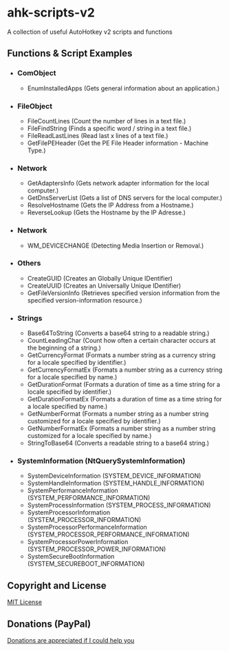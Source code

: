 # ahk-scripts-v2
 A collection of useful AutoHotkey v2 scripts and functions


## Functions & Script Examples

- ### ComObject
	- EnumInstalledApps (Gets general information about an application.)


- ### FileObject
	- FileCountLines (Count the number of lines in a text file.)
	- FileFindString (Finds a specific word / string in a text file.)
	- FileReadLastLines (Read last x lines of a text file.)
	- GetFilePEHeader (Get the PE File Header information - Machine Type.)


- ### Network
	- GetAdaptersInfo (Gets network adapter information for the local computer.)
    - GetDnsServerList (Gets a list of DNS servers for the local computer.)
	- ResolveHostname (Gets the IP Address from a Hostname.)
	- ReverseLookup (Gets the Hostname by the IP Adresse.)


- ### Network
	- WM_DEVICECHANGE (Detecting Media Insertion or Removal.)


- ### Others
	- CreateGUID (Creates an Globally Unique IDentifier)
	- CreateUUID (Creates an Universally Unique IDentifier)
	- GetFileVersionInfo (Retrieves specified version information from the specified version-information resource.)


- ### Strings
	- Base64ToString (Converts a base64 string to a readable string.)
	- CountLeadingChar (Count how often a certain character occurs at the beginning of a string.)
	- GetCurrencyFormat (Formats a number string as a currency string for a locale specified by identifier.)
	- GetCurrencyFormatEx (Formats a number string as a currency string for a locale specified by name.)
	- GetDurationFormat (Formats a duration of time as a time string for a locale specified by identifier.)
	- GetDurationFormatEx (Formats a duration of time as a time string for a locale specified by name.)
	- GetNumberFormat (Formats a number string as a number string customized for a locale specified by identifier.)
	- GetNumberFormatEx (Formats a number string as a number string customized for a locale specified by name.)
	- StringToBase64 (Converts a readable string to a base64 string.)


- ### SystemInformation (NtQuerySystemInformation)
	- SystemDeviceInformation (SYSTEM_DEVICE_INFORMATION)
	- SystemHandleInformation (SYSTEM_HANDLE_INFORMATION)
	- SystemPerformanceInformation (SYSTEM_PERFORMANCE_INFORMATION)
	- SystemProcessInformation (SYSTEM_PROCESS_INFORMATION)
	- SystemProcessorInformation (SYSTEM_PROCESSOR_INFORMATION)
	- SystemProcessorPerformanceInformation (SYSTEM_PROCESSOR_PERFORMANCE_INFORMATION)
	- SystemProcessorPowerInformation (SYSTEM_PROCESSOR_POWER_INFORMATION)
	- SystemSecureBootInformation (SYSTEM_SECUREBOOT_INFORMATION)


## Copyright and License
[MIT License](LICENSE)


## Donations (PayPal)
[Donations are appreciated if I could help you](https://www.paypal.me/smithz)